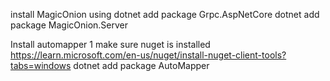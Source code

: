 install MagicOnion using 
dotnet add package Grpc.AspNetCore
dotnet add package MagicOnion.Server

Install automapper
1 make sure nuget is installed https://learn.microsoft.com/en-us/nuget/install-nuget-client-tools?tabs=windows
dotnet add package AutoMapper


